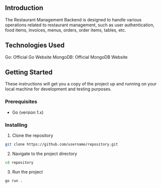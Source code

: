 ## Introduction
The Restaurant Management Backend is designed to handle various operations related to restaurant management, such as user authentication, food items, invoices, menus, orders, order items, tables, etc.

## Technologies Used
Go: Official Go Website
MongoDB: Official MongoDB Website

## Getting Started

These instructions will get you a copy of the project up and running on your local machine for development and testing purposes.

### Prerequisites

- Go (version 1.x)

### Installing

1. Clone the repository
```bash
git clone https://github.com/username/repository.git
```

2. Navigate to the project directory
```bash
cd repository
```

3. Run the project
```bash
go run .
```

